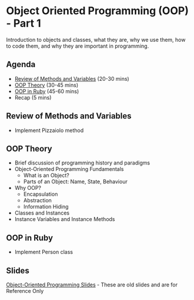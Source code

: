 # Object Oriented Programming (OOP) - Part 1

Introduction to objects and classes, what they are, why we use them, how to code them, and why they are important in programming.

## Agenda

* [Review of Methods and Variables](#review-of-methods-and-variables) (20-30 mins)
* [OOP Theory](#oop-theory) (30-45 mins)
* [OOP in Ruby](#oop-in-ruby) (45-60 mins)
* Recap (5 mins)

## Review of Methods and Variables

* Implement Pizzaiolo method

## OOP Theory

* Brief discussion of programming history and paradigms
* Object-Oriented Programming Fundamentals
  * What is an Object?
  * Parts of an Object: Name, State, Behaviour
* Why OOP?
  * Encapsulation
  * Abstraction 
  * Information Hiding
* Classes and Instances
* Instance Variables and Instance Methods

## OOP in Ruby

* Implement Person class

## Slides

[Object-Oriented Programming Slides](http://bitmakerlabs.s3.amazonaws.com/slides/cohort9/Object-Oriented%20Programming.pdf) - These are old slides and are for Reference Only


